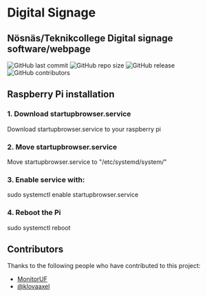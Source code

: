 # Digital Signage
## Nösnäs/Teknikcollege Digital signage software/webpage 

![GitHub last commit](https://img.shields.io/github/last-commit/klovaaxel/digital-signage)
![GitHub repo size](https://img.shields.io/github/repo-size/klovaaxel/digital-signage)
![GitHub release](https://img.shields.io/github/v/release/klovaaxel/digital-signage)
![GitHub contributors](https://img.shields.io/github/contributors/klovaaxel/digital-signage)

## Raspberry Pi installation
### 1. Download startupbrowser.service
Download startupbrowser.service to your raspberry pi

### 2. Move startupbrowser.service
Move startupbrowser.service to "/etc/systemd/system/"

### 3. Enable service with:
sudo systemctl enable startupbrowser.service 

### 4. Reboot the Pi
sudo systemctl reboot  

## Contributors

Thanks to the following people who have contributed to this project:

* [MonitorUF](#)
* [@klovaaxel](https://github.com/seetee)
